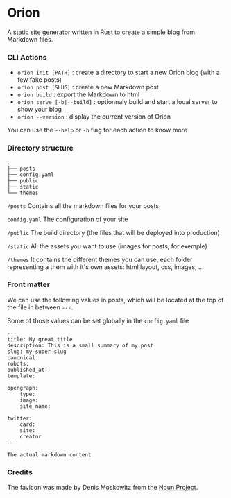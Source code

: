Orion
=====

A static site generator written in Rust to create a simple blog from Markdown files.

### CLI Actions
* `orion init [PATH]` : create a directory to start a new Orion blog (with a few fake posts)
* `orion post [SLUG]` : create a new Markdown post
* `orion build` : export the Markdown to html
* `orion serve [-b|--build]` : optionnaly build and start a local server to show your blog
* `orion --version` : display the current version of Orion

You can use the `--help` or `-h` flag for each action to know more

### Directory structure
```
.
├── posts
├── config.yaml
├── public
├── static
└── themes
``` 

`/posts`
Contains all the markdown files for your posts

`config.yaml`
The configuration of your site

`/public`
The build directory (the files that will be deployed into production)

`/static`
All the assets you want to use (images for posts, for exemple)

`/themes`
It contains the different themes you can use, each folder representing a them with it's own assets: html layout, css, images, ...

### Front matter
We can use the following values in posts, which will be located at the top of the file in between `---`.

Some of those values can be set globally in the `config.yaml` file

```
---
title: My great title
description: This is a small summary of my post
slug: my-super-slug
canonical:
robots:
published_at:
template:

opengraph:
    type:
    image:
    site_name:

twitter:
    card:
    site:
    creator
---

The actual markdown content
```

### Credits 

The favicon was made by Denis Moskowitz from the [Noun Project](https://thenounproject.com/term/orion/868269/).
